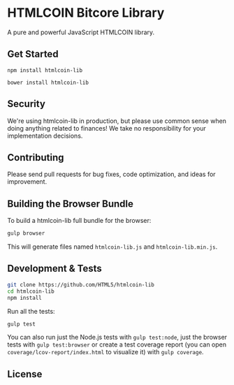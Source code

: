 HTMLCOIN Bitcore Library
=======

A pure and powerful JavaScript HTMLCOIN library.


## Get Started

```
npm install htmlcoin-lib
```

```
bower install htmlcoin-lib
```

## Security

We're using htmlcoin-lib in production, but please use common sense when doing anything related to finances! We take no responsibility for your implementation decisions.



## Contributing

Please send pull requests for bug fixes, code optimization, and ideas for improvement. 

## Building the Browser Bundle

To build a htmlcoin-lib full bundle for the browser:

```sh
gulp browser
```

This will generate files named `htmlcoin-lib.js` and `htmlcoin-lib.min.js`.

## Development & Tests

```sh
git clone https://github.com/HTML5/htmlcoin-lib
cd htmlcoin-lib
npm install
```

Run all the tests:

```sh
gulp test
```

You can also run just the Node.js tests with `gulp test:node`, just the browser tests with `gulp test:browser`
or create a test coverage report (you can open `coverage/lcov-report/index.html` to visualize it) with `gulp coverage`.

## License

